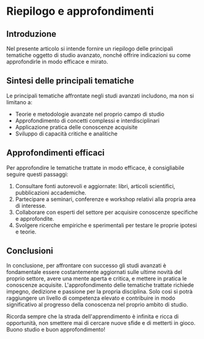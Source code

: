 # Riepilogo e approfondimenti

## Introduzione

Nel presente articolo si intende fornire un riepilogo delle principali tematiche oggetto di studio avanzato, nonché offrire indicazioni su come approfondirle in modo efficace e mirato. 

## Sintesi delle principali tematiche

Le principali tematiche affrontate negli studi avanzati includono, ma non si limitano a:
- Teorie e metodologie avanzate nel proprio campo di studio
- Approfondimento di concetti complessi e interdisciplinari
- Applicazione pratica delle conoscenze acquisite
- Sviluppo di capacità critiche e analitiche

## Approfondimenti efficaci

Per approfondire le tematiche trattate in modo efficace, è consigliabile seguire questi passaggi:
1. Consultare fonti autorevoli e aggiornate: libri, articoli scientifici, pubblicazioni accademiche.
2. Partecipare a seminari, conferenze e workshop relativi alla propria area di interesse.
3. Collaborare con esperti del settore per acquisire conoscenze specifiche e approfondite.
4. Svolgere ricerche empiriche e sperimentali per testare le proprie ipotesi e teorie.

## Conclusioni

In conclusione, per affrontare con successo gli studi avanzati è fondamentale essere costantemente aggiornati sulle ultime novità del proprio settore, avere una mente aperta e critica, e mettere in pratica le conoscenze acquisite. L'approfondimento delle tematiche trattate richiede impegno, dedizione e passione per la propria disciplina. Solo così si potrà raggiungere un livello di competenza elevato e contribuire in modo significativo al progresso della conoscenza nel proprio ambito di studio.

Ricorda sempre che la strada dell'apprendimento è infinita e ricca di opportunità, non smettere mai di cercare nuove sfide e di metterti in gioco. Buono studio e buon approfondimento!